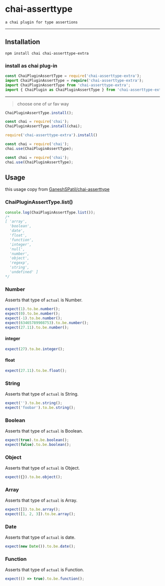 
# chai-asserttype

    a chai plugin for type assertions

---

## Installation

```
npm install chai chai-asserttype-extra
```

### install as chai plug-in

```ts
const ChaiPluginAssertType = require('chai-asserttype-extra');
import ChaiPluginAssertType = require('chai-asserttype-extra');
import ChaiPluginAssertType from 'chai-asserttype-extra';
import { ChaiPlugin as ChaiPluginAssertType } from 'chai-asserttype-extra';
```

---

> choose one of ur fav way

```ts
ChaiPluginAssertType.install();
```

```ts
const chai = require('chai');
ChaiPluginAssertType.install(chai);
```

```ts
require('chai-asserttype-extra').install()
```

```ts
const chai = require('chai');
chai.use(ChaiPluginAssertType);
```

```ts
const chai = require('chai');
chai.use(ChaiPluginAssertType);
```

## Usage

this usage copy from [GaneshSPatil/chai-asserttype](https://github.com/GaneshSPatil/chai-asserttype)

### ChaiPluginAssertType.list()

```ts
console.log(ChaiPluginAssertType.list());
/*
[ 'array',
  'boolean',
  'date',
  'float',
  'function',
  'integer',
  'null',
  'number',
  'object',
  'regexp',
  'string',
  'undefined' ]
*/
```

### Number
Asserts that type of `actual` is Number.

```ts
expect(1).to.be.number();
expect(0).to.be.number();
expect(-1).to.be.number();
expect(63465789908753).to.be.number();
expect(27.11).to.be.number();
```

#### integer

```ts
expect(27).to.be.integer();
```

#### float

```ts
expect(27.11).to.be.float();
```

### String
Asserts that type of `actual` is String.

```ts
expect('').to.be.string();
expect('foobar').to.be.string();
```

### Boolean
Asserts that type of `actual` is Boolean.

```ts
expect(true).to.be.boolean();
expect(false).to.be.boolean();
```

### Object
Asserts that type of `actual` is Object.

```ts
expect({}).to.be.object();
```

### Array
Asserts that type of `actual` is Array.

```ts
expect([]).to.be.array();
expect([1, 2, 3]).to.be.array();
```

### Date
Asserts that type of `actual` is date.

```ts
expect(new Date()).to.be.date();
```

### Function
Asserts that type of `actual` is Function.

```ts
expect(() => true).to.be.function();
```
